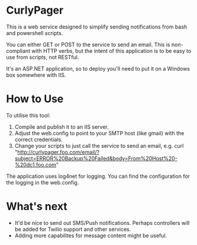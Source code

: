 # CurlyPager
This is a web service designed to simplify sending notifications from bash and powershell scripts.

You can either GET or POST to the service to send an email. This is non-compliant with HTTP verbs, but the intent of this application is to be easy to use from scripts, not RESTful.

It's an ASP.NET application, so to deploy you'll need to put it on a Windows box somewhere with IIS.

# How to Use
To utilise this tool:

1. Compile and publish it to an IIS server.
2. Adjust the web.config to point to your SMTP host (like gmail) with the correct credentials.
3. Change your scripts to just call the service to send an email, e.g. curl "http://curlypager.foo.com/email/?subject=ERROR%20Backup%20Failed&body=From%20Host%20-%20dc1.foo.com"

The application uses log4net for logging. You can find the configuration for the logging in the web.config.

# What's next
* It'd be nice to send out SMS/Push notifications. Perhaps controllers will be added for Twilio support and other services.
* Adding more capabilites for message content might be useful.
